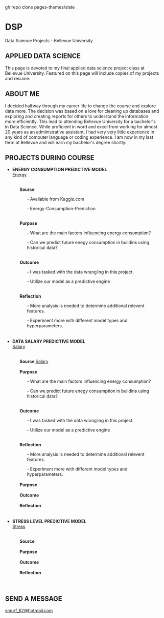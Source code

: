 gh repo clone pages-themes/slate
# DSP
Data Science Projects - Bellevue University
    
## **APPLIED DATA SCIENCE**

This page is devoted to my final applied data science project class at Bellevue University. Featured on this page will include copies of my projects and resume. 

## **ABOUT ME**
I decided halfway through my career life to change the course and explore data more. The decision was based on a love for cleaning up databases and exploring and creating reports for others to understand the information more efficiently. This lead to attending Bellevue University for a bachelor's in Data Science. While proficient in word and excel from working for almost 20 years as an administrative assistant, I had very very little experience in any kind of computer language or coding experience. I am now in my last term at Bellevue and will earn my bachelor's degree shortly.

## **PROJECTS DURING COURSE**
<ul>
<li><strong> ENERGY CONSUMPTION PREDICTIVE MODEL</strong></li><a href="https://0verby.github.io/DSP/Energy">Energy</a>
<ul>
<br><b> Source </b> <br>  
  <ul> - Available from Kaggle.com</ul>
  <ul> - Energy-Consumption-Prediction</ul> 
    
<br><b> Purpose </b> <br>
  <ul> - What are the main factors influencing energy consumption? </ul> 
  <ul> - Can we predict future enegy consumption in buildins using historical data?</ul> 
    
<br><b> Outcome </b><br>
  <ul> - I was tasked with the data wrangling in this project.</ul>
  <ul> - Utilize our model as a predictive engine</ul>
    
<br><b> Reflection </b> <br>
  <ul>  - More analysis is needed to determine additional relevent features.</ul>
  <ul>  - Experiment more with different model types and hyperparameters.</ul>  

</ul>
<br><br>
<li> <b>DATA SALARY PREDICTIVE MODEL</b></li><a href="https://0verby.github.io/DSP/Salary">Salary</a>
<ul>
<br><b> Source </b> <a href="https://0verby.github.io/DSP/Salary">Salary</a>
  <br>
  <br><b> Purpose </b> <br>
  <ul> - What are the main factors influencing energy consumption? </ul> 
  <ul> - Can we predict future enegy consumption in buildins using historical data?</ul> 
    
<br><b> Outcome </b><br>
  <ul> - I was tasked with the data wrangling in this project.</ul>
  <ul> - Utilize our model as a predictive engine</ul>
    
<br><b> Reflection </b> <br>
  <ul>  - More analysis is needed to determine additional relevent features.</ul>
  <ul>  - Experiment more with different model types and hyperparameters.</ul>  
<br><b> Purpose </b> <br>
<br><b> Outcome </b><br>
<br><b> Reflection </b> <br>
</ul>
<br><br>
<li> <b>STRESS LEVEL PREDICTIVE MODEL</b></li><a href="https://0verby.github.io/DSP/Stress">Stress</a>
<ul>
<br><b> Source </b> <br>
<br><b> Purpose </b> <br>
<br><b> Outcome </b><br>
<br><b> Reflection </b> <br>
</ul>
<br><br>
</ul>

## **SEND A MESSAGE**
smurf_62@hotmail.com
